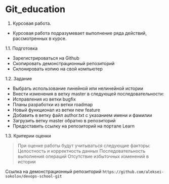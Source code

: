 # Git_education
1. Курсовая работа.

- Курсовая работа подразумевает выполнение ряда действий, рассмотренных в курсе.

1.1. Подготовка

- Зарегистрироваться на Github
- Скопировать демонстрационный репозиторий
- Склонировать копию на свой компьютер

1.2. Задание

- Выбрать использование линейной или нелинейной истории
- Внести изменения в ветку master в следующей последовательности:
- Исправления из ветки bugfix
- Планы разработки из ветки roadmap
- Новый функционал из ветки new feature
- Добавить в ветку файл author.txt с указанием имени и фамилии
- Загрузить ветку master обратно в репозиторий
- Предоставить ссылку на репозиторий на портале Learn

1.3. Критерии оценки

> При оценке работы будут учитываться следующие факторы:
> Целостность и корректность данных
> Последовательность выполнения операций
> Отсутствие избыточных изменений в истории

 Ссылка на демонстрационный репозиторий `https://github.com/aleksei-sokolov/devops-school-git`
